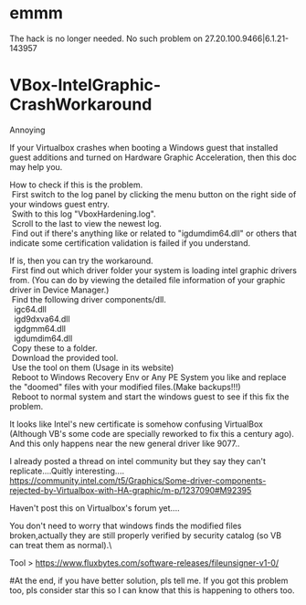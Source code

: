# emmm
The hack is no longer needed. No such problem on 27.20.100.9466|6.1.21-143957

# VBox-IntelGraphic-CrashWorkaround
Annoying

If your Virtualbox crashes when booting a Windows guest that installed guest additions and  turned on Hardware Graphic Acceleration, then this doc may help you.

How to check if this is the problem.\
&nbsp;First switch to the log panel by clicking the menu button on the right side of your windows guest entry.\
&nbsp;Swith to this log "VboxHardening.log".\
&nbsp;Scroll to the last to view the newest log.\
&nbsp;Find out if there's anything like or related to "igdumdim64.dll" or others that indicate some certification validation is failed if you understand.

If is, then you can try the workaround.\
&nbsp;First find out which driver folder your system is loading intel graphic drivers from. (You can do by viewing the detailed file information of your graphic driver in Device Manager.)\
&nbsp;Find the following driver components/dll.\
&nbsp;&nbsp;igc64.dll\
&nbsp;&nbsp;igd9dxva64.dll\
&nbsp;&nbsp;igdgmm64.dll\
&nbsp;&nbsp;igdumdim64.dll\
&nbsp;Copy these to a folder.\
&nbsp;Download the provided tool.\
&nbsp;Use the tool on them (Usage in its website)\
&nbsp;Reboot to Windows Recovery Env or Any PE System you like and replace the "doomed" files with your modified files.(Make backups!!!)\
&nbsp;Reboot to normal system and start the windows guest to see if this fix the problem.

It looks like Intel's new certificate is somehow confusing VirtualBox (Although VB's some code are specially reworked to fix this a century ago).\
And this only happens near the new general driver like 9077..

I already posted a thread on intel community but they say they can't replicate....Quitly interesting....\
https://community.intel.com/t5/Graphics/Some-driver-components-rejected-by-Virtualbox-with-HA-graphic/m-p/1237090#M92395

Haven't post this on Virtualbox's forum yet....

You don't need to worry that windows finds the modified files broken,actually they are still properly verified by security catalog (so VB can treat them as normal).\

Tool > https://www.fluxbytes.com/software-releases/fileunsigner-v1-0/


#At the end, if you have better solution, pls tell me. If you got this problem too, pls consider star this so I can know that this is happening to others too.
